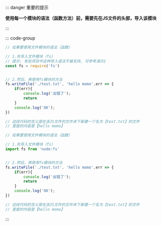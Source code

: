 

::: danger <Badge type='warning'>重要的提示</Badge>

**使用每一个模块的语法（函数方法）前，需要先在JS文件的头部，导入该模块**

:::


::: code-group

```js [演示1]
// 如果要使用文件模块的语法（函数）

// 1.先导入文件模块（fs)
// 提示: 有些项目中这种导入语法不被支持, 可参考演示2
const fs = require('fs')


// 2.然后，再使用fs模块的方法
fs.writeFile('./test.txt', 'hello momo',err => {
    if(err){
        console.log('出错了');
        return
    }
    console.log('OK');
})

// 这段代码的含义是在该JS文件的文件夹下新建一个名为【text.txt】的文件
// 里面的内容是【hello momo】
```

```js [演示2]
// 如果要使用文件模块的语法（函数）

// 1.先导入文件模块（fs)
import fs from 'node:fs'


// 2.然后，再使用fs模块的方法
fs.writeFile('./test.txt', 'hello momo',err => {
    if(err){
        console.log('出错了');
        return
    }
    console.log('OK');
})

// 这段代码的含义是在该JS文件的文件夹下新建一个名为【text.txt】的文件
// 里面的内容是【hello momo】
```

:::